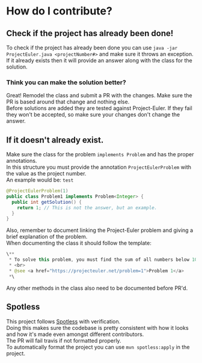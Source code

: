 # How do I contribute?
## Check if the project has already been done!
To check if the project has already been done you can use `java -jar ProjectEuler.java <projectNumber#>` and make sure it throws an exception.
<br>
If it already exists then it will provide an answer along with the class for the solution.
### Think you can make the solution better?
Great! Remodel the class and submit a PR with the changes. Make sure the PR is based around that change and nothing else.
<br>
Before solutions are added they are tested against Project-Euler. If they fail they won't be accepted, so make sure your changes don't change the answer.
## If it doesn't already exist.
Make sure the class for the problem `implements Problem` and has the proper annotations.
<br>
In this structure you must provide the annotation `ProjectEulerProblem` with the value as the project number.
<br>
An example would be: `test`
```java
@ProjectEulerProblem(1)
public class Problem1 implements Problem<Integer> {
  public int getSolution() {
    return 1; // This is not the answer, but an example.
  }
}
```
Also, remember to document linking the Project-Euler problem and giving a brief explanation of the problem.
<br>
When documenting the class it should follow the template:
```java
\**
 * To solve this problem, you must find the sum of all numbers below 1000 of the multiples 3 and 5.
 * <br>
 * @see <a href="https://projecteuler.net/problem=1">Problem 1</a>
 *\
```
Any other methods in the class also need to be documented before PR'd.
## Spotless
This project follows [Spotless](https://github.com/diffplug/spotless) with verification.
<br>
Doing this makes sure the codebase is pretty consistent with how it looks and how it's made even amongst different contributors.
<br>
The PR will fail travis if not formatted properly.
<br>
To automatically format the project you can use `mvn spotless:apply` in the project.
